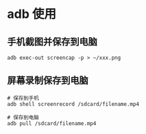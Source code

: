 # adb 使用

## 手机截图并保存到电脑

```shell
adb exec-out screencap -p > ~/xxx.png
```

## 屏幕录制保存到电脑

```shell
# 保存到手机
adb shell screenrecord /sdcard/filename.mp4

# 保存到电脑
adb pull /sdcard/filename.mp4
```
